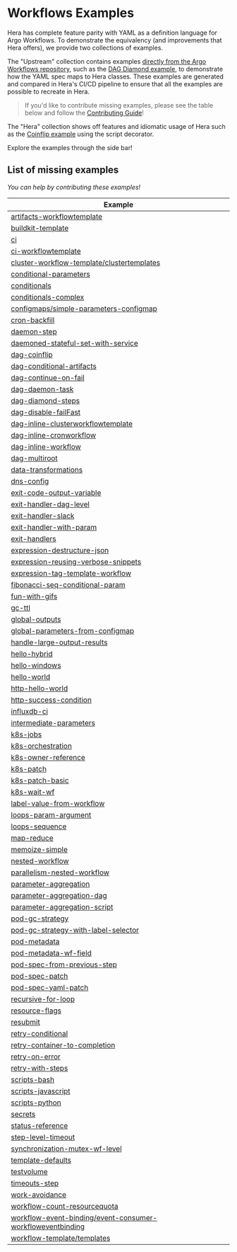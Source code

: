 # Workflows Examples

Hera has complete feature parity with YAML as a definition language for Argo Workflows. To demonstrate the equivalency
(and improvements that Hera offers), we provide two collections of examples.

The "Upstream" collection contains examples
[directly from the Argo Workflows repository](https://github.com/argoproj/argo-workflows/tree/6e97c7d/examples), such as
the [DAG Diamond example](workflows/upstream/dag_diamond.md), to demonstrate how the YAML spec maps to Hera classes.
These examples are generated and compared in Hera's CI/CD pipeline to ensure that all the examples are possible to
recreate in Hera.

> If you'd like to contribute missing examples, please see the table below and follow the
> [Contributing Guide](../CONTRIBUTING.md)!

The "Hera" collection shows off features and idiomatic usage of Hera such as the
[Coinflip example](workflows/coinflip.md) using the script decorator.

Explore the examples through the side bar!

## List of **missing** examples

*You can help by contributing these examples!*

| Example |
|---------|
| [artifacts-workflowtemplate](https://github.com/argoproj/argo-workflows/blob/master/examples/artifacts-workflowtemplate.yaml) |
| [buildkit-template](https://github.com/argoproj/argo-workflows/blob/master/examples/buildkit-template.yaml) |
| [ci](https://github.com/argoproj/argo-workflows/blob/master/examples/ci.yaml) |
| [ci-workflowtemplate](https://github.com/argoproj/argo-workflows/blob/master/examples/ci-workflowtemplate.yaml) |
| [cluster-workflow-template/clustertemplates](https://github.com/argoproj/argo-workflows/blob/master/examples/cluster-workflow-template/clustertemplates.yaml) |
| [conditional-parameters](https://github.com/argoproj/argo-workflows/blob/master/examples/conditional-parameters.yaml) |
| [conditionals](https://github.com/argoproj/argo-workflows/blob/master/examples/conditionals.yaml) |
| [conditionals-complex](https://github.com/argoproj/argo-workflows/blob/master/examples/conditionals-complex.yaml) |
| [configmaps/simple-parameters-configmap](https://github.com/argoproj/argo-workflows/blob/master/examples/configmaps/simple-parameters-configmap.yaml) |
| [cron-backfill](https://github.com/argoproj/argo-workflows/blob/master/examples/cron-backfill.yaml) |
| [daemon-step](https://github.com/argoproj/argo-workflows/blob/master/examples/daemon-step.yaml) |
| [daemoned-stateful-set-with-service](https://github.com/argoproj/argo-workflows/blob/master/examples/daemoned-stateful-set-with-service.yaml) |
| [dag-coinflip](https://github.com/argoproj/argo-workflows/blob/master/examples/dag-coinflip.yaml) |
| [dag-conditional-artifacts](https://github.com/argoproj/argo-workflows/blob/master/examples/dag-conditional-artifacts.yaml) |
| [dag-continue-on-fail](https://github.com/argoproj/argo-workflows/blob/master/examples/dag-continue-on-fail.yaml) |
| [dag-daemon-task](https://github.com/argoproj/argo-workflows/blob/master/examples/dag-daemon-task.yaml) |
| [dag-diamond-steps](https://github.com/argoproj/argo-workflows/blob/master/examples/dag-diamond-steps.yaml) |
| [dag-disable-failFast](https://github.com/argoproj/argo-workflows/blob/master/examples/dag-disable-failFast.yaml) |
| [dag-inline-clusterworkflowtemplate](https://github.com/argoproj/argo-workflows/blob/master/examples/dag-inline-clusterworkflowtemplate.yaml) |
| [dag-inline-cronworkflow](https://github.com/argoproj/argo-workflows/blob/master/examples/dag-inline-cronworkflow.yaml) |
| [dag-inline-workflow](https://github.com/argoproj/argo-workflows/blob/master/examples/dag-inline-workflow.yaml) |
| [dag-multiroot](https://github.com/argoproj/argo-workflows/blob/master/examples/dag-multiroot.yaml) |
| [data-transformations](https://github.com/argoproj/argo-workflows/blob/master/examples/data-transformations.yaml) |
| [dns-config](https://github.com/argoproj/argo-workflows/blob/master/examples/dns-config.yaml) |
| [exit-code-output-variable](https://github.com/argoproj/argo-workflows/blob/master/examples/exit-code-output-variable.yaml) |
| [exit-handler-dag-level](https://github.com/argoproj/argo-workflows/blob/master/examples/exit-handler-dag-level.yaml) |
| [exit-handler-slack](https://github.com/argoproj/argo-workflows/blob/master/examples/exit-handler-slack.yaml) |
| [exit-handler-with-param](https://github.com/argoproj/argo-workflows/blob/master/examples/exit-handler-with-param.yaml) |
| [exit-handlers](https://github.com/argoproj/argo-workflows/blob/master/examples/exit-handlers.yaml) |
| [expression-destructure-json](https://github.com/argoproj/argo-workflows/blob/master/examples/expression-destructure-json.yaml) |
| [expression-reusing-verbose-snippets](https://github.com/argoproj/argo-workflows/blob/master/examples/expression-reusing-verbose-snippets.yaml) |
| [expression-tag-template-workflow](https://github.com/argoproj/argo-workflows/blob/master/examples/expression-tag-template-workflow.yaml) |
| [fibonacci-seq-conditional-param](https://github.com/argoproj/argo-workflows/blob/master/examples/fibonacci-seq-conditional-param.yaml) |
| [fun-with-gifs](https://github.com/argoproj/argo-workflows/blob/master/examples/fun-with-gifs.yaml) |
| [gc-ttl](https://github.com/argoproj/argo-workflows/blob/master/examples/gc-ttl.yaml) |
| [global-outputs](https://github.com/argoproj/argo-workflows/blob/master/examples/global-outputs.yaml) |
| [global-parameters-from-configmap](https://github.com/argoproj/argo-workflows/blob/master/examples/global-parameters-from-configmap.yaml) |
| [handle-large-output-results](https://github.com/argoproj/argo-workflows/blob/master/examples/handle-large-output-results.yaml) |
| [hello-hybrid](https://github.com/argoproj/argo-workflows/blob/master/examples/hello-hybrid.yaml) |
| [hello-windows](https://github.com/argoproj/argo-workflows/blob/master/examples/hello-windows.yaml) |
| [hello-world](https://github.com/argoproj/argo-workflows/blob/master/examples/hello-world.yaml) |
| [http-hello-world](https://github.com/argoproj/argo-workflows/blob/master/examples/http-hello-world.yaml) |
| [http-success-condition](https://github.com/argoproj/argo-workflows/blob/master/examples/http-success-condition.yaml) |
| [influxdb-ci](https://github.com/argoproj/argo-workflows/blob/master/examples/influxdb-ci.yaml) |
| [intermediate-parameters](https://github.com/argoproj/argo-workflows/blob/master/examples/intermediate-parameters.yaml) |
| [k8s-jobs](https://github.com/argoproj/argo-workflows/blob/master/examples/k8s-jobs.yaml) |
| [k8s-orchestration](https://github.com/argoproj/argo-workflows/blob/master/examples/k8s-orchestration.yaml) |
| [k8s-owner-reference](https://github.com/argoproj/argo-workflows/blob/master/examples/k8s-owner-reference.yaml) |
| [k8s-patch](https://github.com/argoproj/argo-workflows/blob/master/examples/k8s-patch.yaml) |
| [k8s-patch-basic](https://github.com/argoproj/argo-workflows/blob/master/examples/k8s-patch-basic.yaml) |
| [k8s-wait-wf](https://github.com/argoproj/argo-workflows/blob/master/examples/k8s-wait-wf.yaml) |
| [label-value-from-workflow](https://github.com/argoproj/argo-workflows/blob/master/examples/label-value-from-workflow.yaml) |
| [loops-param-argument](https://github.com/argoproj/argo-workflows/blob/master/examples/loops-param-argument.yaml) |
| [loops-sequence](https://github.com/argoproj/argo-workflows/blob/master/examples/loops-sequence.yaml) |
| [map-reduce](https://github.com/argoproj/argo-workflows/blob/master/examples/map-reduce.yaml) |
| [memoize-simple](https://github.com/argoproj/argo-workflows/blob/master/examples/memoize-simple.yaml) |
| [nested-workflow](https://github.com/argoproj/argo-workflows/blob/master/examples/nested-workflow.yaml) |
| [parallelism-nested-workflow](https://github.com/argoproj/argo-workflows/blob/master/examples/parallelism-nested-workflow.yaml) |
| [parameter-aggregation](https://github.com/argoproj/argo-workflows/blob/master/examples/parameter-aggregation.yaml) |
| [parameter-aggregation-dag](https://github.com/argoproj/argo-workflows/blob/master/examples/parameter-aggregation-dag.yaml) |
| [parameter-aggregation-script](https://github.com/argoproj/argo-workflows/blob/master/examples/parameter-aggregation-script.yaml) |
| [pod-gc-strategy](https://github.com/argoproj/argo-workflows/blob/master/examples/pod-gc-strategy.yaml) |
| [pod-gc-strategy-with-label-selector](https://github.com/argoproj/argo-workflows/blob/master/examples/pod-gc-strategy-with-label-selector.yaml) |
| [pod-metadata](https://github.com/argoproj/argo-workflows/blob/master/examples/pod-metadata.yaml) |
| [pod-metadata-wf-field](https://github.com/argoproj/argo-workflows/blob/master/examples/pod-metadata-wf-field.yaml) |
| [pod-spec-from-previous-step](https://github.com/argoproj/argo-workflows/blob/master/examples/pod-spec-from-previous-step.yaml) |
| [pod-spec-patch](https://github.com/argoproj/argo-workflows/blob/master/examples/pod-spec-patch.yaml) |
| [pod-spec-yaml-patch](https://github.com/argoproj/argo-workflows/blob/master/examples/pod-spec-yaml-patch.yaml) |
| [recursive-for-loop](https://github.com/argoproj/argo-workflows/blob/master/examples/recursive-for-loop.yaml) |
| [resource-flags](https://github.com/argoproj/argo-workflows/blob/master/examples/resource-flags.yaml) |
| [resubmit](https://github.com/argoproj/argo-workflows/blob/master/examples/resubmit.yaml) |
| [retry-conditional](https://github.com/argoproj/argo-workflows/blob/master/examples/retry-conditional.yaml) |
| [retry-container-to-completion](https://github.com/argoproj/argo-workflows/blob/master/examples/retry-container-to-completion.yaml) |
| [retry-on-error](https://github.com/argoproj/argo-workflows/blob/master/examples/retry-on-error.yaml) |
| [retry-with-steps](https://github.com/argoproj/argo-workflows/blob/master/examples/retry-with-steps.yaml) |
| [scripts-bash](https://github.com/argoproj/argo-workflows/blob/master/examples/scripts-bash.yaml) |
| [scripts-javascript](https://github.com/argoproj/argo-workflows/blob/master/examples/scripts-javascript.yaml) |
| [scripts-python](https://github.com/argoproj/argo-workflows/blob/master/examples/scripts-python.yaml) |
| [secrets](https://github.com/argoproj/argo-workflows/blob/master/examples/secrets.yaml) |
| [status-reference](https://github.com/argoproj/argo-workflows/blob/master/examples/status-reference.yaml) |
| [step-level-timeout](https://github.com/argoproj/argo-workflows/blob/master/examples/step-level-timeout.yaml) |
| [synchronization-mutex-wf-level](https://github.com/argoproj/argo-workflows/blob/master/examples/synchronization-mutex-wf-level.yaml) |
| [template-defaults](https://github.com/argoproj/argo-workflows/blob/master/examples/template-defaults.yaml) |
| [testvolume](https://github.com/argoproj/argo-workflows/blob/master/examples/testvolume.yaml) |
| [timeouts-step](https://github.com/argoproj/argo-workflows/blob/master/examples/timeouts-step.yaml) |
| [work-avoidance](https://github.com/argoproj/argo-workflows/blob/master/examples/work-avoidance.yaml) |
| [workflow-count-resourcequota](https://github.com/argoproj/argo-workflows/blob/master/examples/workflow-count-resourcequota.yaml) |
| [workflow-event-binding/event-consumer-workfloweventbinding](https://github.com/argoproj/argo-workflows/blob/master/examples/workflow-event-binding/event-consumer-workfloweventbinding.yaml) |
| [workflow-template/templates](https://github.com/argoproj/argo-workflows/blob/master/examples/workflow-template/templates.yaml) |
